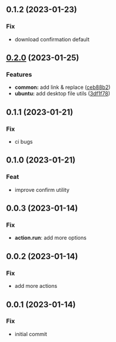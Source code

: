 ## 0.1.2 (2023-01-23)

### Fix

- download confirmation default

## [0.2.0](https://github.com/liblaf/ishutils/compare/0.1.2...v0.2.0) (2023-01-25)

### Features

- **common:** add link & replace ([ceb88b2](https://github.com/liblaf/ishutils/commit/ceb88b29030b5f90716466f1937d4c8350d35a01))
- **ubuntu:** add desktop file utils ([3df1f78](https://github.com/liblaf/ishutils/commit/3df1f789bb4818291c9ce78b96b4d86d63d2c9d1))

## 0.1.1 (2023-01-21)

### Fix

- ci bugs

## 0.1.0 (2023-01-21)

### Feat

- improve confirm utility

## 0.0.3 (2023-01-14)

### Fix

- **action.run**: add more options

## 0.0.2 (2023-01-14)

### Fix

- add more actions

## 0.0.1 (2023-01-14)

### Fix

- initial commit
